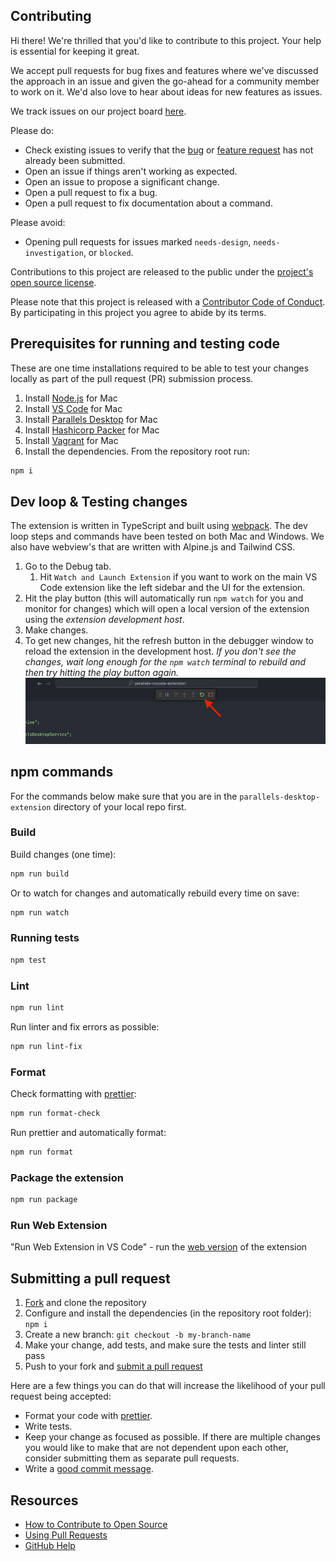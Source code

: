 ## Contributing

[fork]: https://github.com/Parallels/parallels-vscode-extension/fork
[pr]: https://github.com/Parallels/parallels-vscode-extension/compare
[code-of-conduct]: CODE_OF_CONDUCT.md

Hi there! We're thrilled that you'd like to contribute to this project. Your help is essential for keeping it great.

We accept pull requests for bug fixes and features where we've discussed the approach in an issue and given the go-ahead for a community member to work on it. We'd also love to hear about ideas for new features as issues.

We track issues on our project board [here](https://github.com/orgs/Parallels/projects/2/views/1).

Please do:

* Check existing issues to verify that the [bug][bug issues] or [feature request][feature request issues] has not already been submitted.
* Open an issue if things aren't working as expected.
* Open an issue to propose a significant change.
* Open a pull request to fix a bug.
* Open a pull request to fix documentation about a command.

Please avoid:

* Opening pull requests for issues marked `needs-design`, `needs-investigation`, or `blocked`.

Contributions to this project are released to the public under the [project's open source license](LICENSE).

Please note that this project is released with a [Contributor Code of Conduct][code-of-conduct]. By participating in this project you agree to abide by its terms.

## Prerequisites for running and testing code

These are one time installations required to be able to test your changes locally as part of the pull request (PR) submission process.

1. Install [Node.js](https://nodejs.org/en/download/) for Mac
2. Install [VS Code](https://code.visualstudio.com/download) for Mac
3. Install [Parallels Desktop](https://www.parallels.com/uk/products/desktop/pro/) for Mac
4. Install [Hashicorp Packer](https://www.packer.io/downloads) for Mac
5. Install [Vagrant](https://www.vagrantup.com/downloads.html) for Mac
6. Install the dependencies. From the repository root run:

```bash
npm i
```

## Dev loop & Testing changes

The extension is written in TypeScript and built using [webpack](https://webpack.js.org/). The dev loop steps and commands have been tested on both Mac and Windows.
We also have webview's that are written with Alpine.js and Tailwind CSS.

1. Go to the Debug tab.
    1. Hit `Watch and Launch Extension` if you want to work on the main VS Code extension like the left sidebar and the UI for the extension.
2. Hit the play button (this will automatically run `npm watch` for you and monitor for changes) which will open a local version of the extension using the _extension development host_.
3. Make changes.
4. To get new changes, hit the refresh button in the debugger window to reload the extension in the development host.  _If you don't see the changes, wait long enough for the `npm watch` terminal to rebuild and then try hitting the play button again._
![image](docs/refresh_extension.png)

## npm commands

For the commands below make sure that you are in the `parallels-desktop-extension` directory of your local repo first.

### Build

Build changes (one time):

```bash
npm run build
```

Or to watch for changes and automatically rebuild every time on save:

```bash
npm run watch
```

### Running tests

```bash
npm test
```

### Lint

```bash
npm run lint
```

Run linter and fix errors as possible:

```bash
npm run lint-fix
```

### Format

Check formatting with [prettier](https://prettier.io/):

```bash
npm run format-check
```

Run prettier and automatically format:

```bash
npm run format
```

### Package the extension

```bash
npm run package
```

### Run Web Extension

"Run Web Extension in VS Code" - run the [web version](https://code.visualstudio.com/api/extension-guides/web-extensions) of the extension

## Submitting a pull request

1. [Fork][fork] and clone the repository
1. Configure and install the dependencies (in the repository root folder): `npm i`
1. Create a new branch: `git checkout -b my-branch-name`
1. Make your change, add tests, and make sure the tests and linter still pass
1. Push to your fork and [submit a pull request][pr]

Here are a few things you can do that will increase the likelihood of your pull request being accepted:

- Format your code with [prettier](https://prettier.io/).
- Write tests.
- Keep your change as focused as possible. If there are multiple changes you would like to make that are not dependent upon each other, consider submitting them as separate pull requests.
- Write a [good commit message](http://tbaggery.com/2008/04/19/a-note-about-git-commit-messages.html).

## Resources

- [How to Contribute to Open Source](https://opensource.guide/how-to-contribute/)
- [Using Pull Requests](https://help.github.com/articles/about-pull-requests/)
- [GitHub Help](https://help.github.com)

[bug issues]: https://github.com/Parallels/parallels-vscode-extension/labels/bug
[feature request issues]: https://github.com/Parallels/parallels-vscode-extension/labels/enhancement